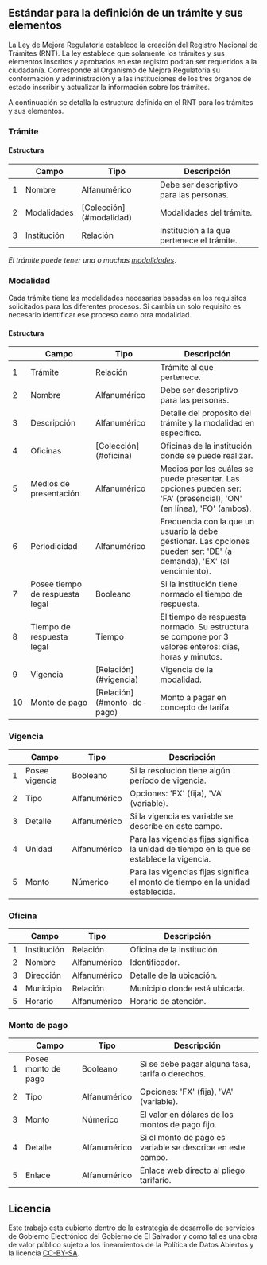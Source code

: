 

## Estándar para la definición de un trámite y sus elementos

La Ley de Mejora Regulatoria establece la creación del Registro Nacional de Trámites (RNT). La ley establece que solamente los trámites y sus elementos inscritos y aprobados en este registro podrán ser requeridos a la ciudadanía. Corresponde al Organismo de Mejora Regulatoria su conformación y administración y a las instituciones de los tres órganos de estado inscribir y actualizar la información sobre los trámites.

A continuación se detalla la estructura definida en el RNT para los trámites y sus elementos.

### Trámite
#### Estructura
<table>
  <thead>
    <th></th>
    <th>Campo</th>
    <th>Tipo</th>
    <th>Descripción</th>
  </thead>
  <tbody>
    <tr>
      <td>1</td>
      <td>Nombre</td>
      <td>Alfanumérico</td>
      <td>Debe ser descriptivo para las personas.</td>
    </tr>
    <tr>
      <td>2</td>
      <td>Modalidades</td>
      <td>[Colección](#modalidad)</td>
      <td>Modalidades del trámite.</td>
    </tr>
    <tr>
      <td>3</td>
      <td>Institución</td>
      <td>Relación</td>
      <td>Institución a la que pertenece el trámite.</td>
    </tr>
  </tbody>
</table>

*El trámite puede tener una o muchas [modalidades](#modalidad)*.

### Modalidad
Cada trámite tiene las modalidades necesarias basadas en los requisitos solicitados para los diferentes procesos. Si cambia un solo requisito es necesario identificar ese proceso como otra modalidad.

#### Estructura
<table>
  <thead>
    <th></th>
    <th>Campo</th>
    <th>Tipo</th>
    <th>Descripción</th>
  </thead>
  <tbody>
    <tr>
      <td>1</td>
      <td>Trámite</td>
      <td>Relación</td>
      <td>Trámite al que pertenece.</td>
    </tr>
    <tr>
      <td>2</td>
      <td>Nombre</td>
      <td>Alfanumérico</td>
      <td>Debe ser descriptivo para las personas.</td>
    </tr>
    <tr>
      <td>3</td>
      <td>Descripción</td>
      <td>Alfanumérico</td>
      <td>Detalle del propósito del trámite y la modalidad en específico.</td>
    </tr>
    <tr>
      <td>4</td>
      <td>Oficinas</td>
      <td>[Colección](#oficina)</td>
      <td>Oficinas de la institución donde se puede realizar.</td>
    </tr>
    <tr>
      <td>5</td>
      <td>Medios de presentación</td>
      <td>Alfanumérico</td>
      <td>Medios por los cuáles se puede presentar. Las opciones pueden ser: 'FA' (presencial), 'ON' (en línea), 'FO' (ambos).</td>
    </tr>
    <tr>
      <td>6</td>
      <td>Periodicidad</td>
      <td>Alfanumérico</td>
      <td>Frecuencia con la que un usuario la debe gestionar. Las opciones pueden ser: 'DE' (a demanda), 'EX' (al vencimiento).</td>
    </tr>
    <tr>
      <td>7</td>
      <td>Posee tiempo de respuesta legal</td>
      <td>Booleano</td>
      <td>Si la institución tiene normado el tiempo de respuesta.</td>
    </tr>
    <tr>
      <td>8</td>
      <td>Tiempo de respuesta legal</td>
      <td>Tiempo</td>
      <td>El tiempo de respuesta normado. Su estructura se compone por 3 valores enteros: días, horas y minutos.</td>
    </tr>
    <tr>
      <td>9</td>
      <td>Vigencia</td>
      <td>[Relación](#vigencia)</td>
      <td>Vigencia de la modalidad.</td>
    </tr>
    <tr>
      <td>10</td>
      <td>Monto de pago</td>
      <td>[Relación](#monto-de-pago)</td>
      <td>Monto a pagar en concepto de tarifa.</td>
    </tr>
  </tbody>
</table>

### Vigencia
<table>
  <thead>
    <th></th>
    <th>Campo</th>
    <th>Tipo</th>
    <th>Descripción</th>
  </thead>
  <tbody>
    <tr>
      <td>1</td>
      <td>Posee vigencia</td>
      <td>Booleano</td>
      <td>Si la resolución tiene algún período de vigencia.</td>
    </tr>
    <tr>
      <td>2</td>
      <td>Tipo</td>
      <td>Alfanumérico</td>
      <td>Opciones: 'FX' (fija), 'VA' (variable).</td>
    </tr>
    <tr>
      <td>3</td>
      <td>Detalle</td>
      <td>Alfanumérico</td>
      <td>Si la vigencia es variable se describe en este campo.</td>
    </tr>
    <tr>
      <td>4</td>
      <td>Unidad</td>
      <td>Alfanumérico</td>
      <td>Para las vigencias fijas significa la unidad de tiempo en la que se establece la vigencia.</td>
    </tr>
    <tr>
      <td>5</td>
      <td>Monto</td>
      <td>Númerico</td>
      <td>Para las vigencias fijas significa el monto de tiempo en la unidad establecida.</td>
    </tr>
  </tbody>
</table>

### Oficina
<table>
  <thead>
    <th></th>
    <th>Campo</th>
    <th>Tipo</th>
    <th>Descripción</th>
  </thead>
  <tbody>
    <tr>
      <td>1</td>
      <td>Institución</td>
      <td>Relación</td>
      <td>Oficina de la institución.</td>
    </tr>
    <tr>
      <td>2</td>
      <td>Nombre</td>
      <td>Alfanumérico</td>
      <td>Identificador.</td>
    </tr>
    <tr>
      <td>3</td>
      <td>Dirección</td>
      <td>Alfanumérico</td>
      <td>Detalle de la ubicación.</td>
    </tr>
    <tr>
      <td>4</td>
      <td>Municipio</td>
      <td>Relación</td>
      <td>Municipio donde está ubicada.</td>
    </tr>
    <tr>
      <td>5</td>
      <td>Horario</td>
      <td>Alfanumérico</td>
      <td>Horario de atención.</td>
    </tr>
  </tbody>
</table>

### Monto de pago
<table>
  <thead>
    <th></th>
    <th>Campo</th>
    <th>Tipo</th>
    <th>Descripción</th>
  </thead>
  <tbody>
    <tr>
      <td>1</td>
      <td>Posee monto de pago</td>
      <td>Booleano</td>
      <td>Si se debe pagar alguna tasa, tarifa o derechos.</td>
    </tr>
    <tr>
      <td>2</td>
      <td>Tipo</td>
      <td>Alfanumérico</td>
      <td>Opciones: 'FX' (fija), 'VA' (variable).</td>
    </tr>
    <tr>
      <td>3</td>
      <td>Monto</td>
      <td>Númerico</td>
      <td>El valor en dólares de los montos de pago fijo.</td>
    </tr>
    <tr>
      <td>4</td>
      <td>Detalle</td>
      <td>Alfanumérico</td>
      <td>Si el monto de pago es variable se describe en este campo.</td>
    </tr>
    <tr>
      <td>5</td>
      <td>Enlace</td>
      <td>Alfanumérico</td>
      <td>Enlace web directo al pliego tarifario.</td>
    </tr>
  </tbody>
</table>
  
## Licencia

Este trabajo esta cubierto dentro de la estrategia de desarrollo de servicios de Gobierno Electrónico del Gobierno de El Salvador y como tal es una obra de valor público sujeto a los lineamientos de la Política de Datos Abiertos y la licencia [CC-BY-SA](https://creativecommons.org/licenses/by-sa/3.0/deed.es).  
